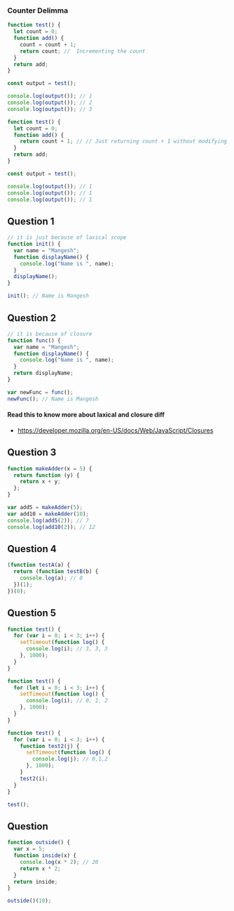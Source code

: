 ### Counter Delimma

```js
function test() {
  let count = 0;
  function add() {
    count = count + 1;
    return count; //  Incrementing the count
  }
  return add;
}

const output = test();

console.log(output()); // 1
console.log(output()); // 2
console.log(output()); // 3
```

```js
function test() {
  let count = 0;
  function add() {
    return count + 1; // // Just returning count + 1 without modifying count
  }
  return add;
}

const output = test();

console.log(output()); // 1
console.log(output()); // 1
console.log(output()); // 1
```

## Question 1

```js
// it is just because of laxical scope
function init() {
  var name = "Mangesh";
  function displayName() {
    console.log("Name is ", name);
  }
  displayName();
}

init(); // Name is Mangesh
```

## Question 2

```js
// it is because of closure
function func() {
  var name = "Mangesh";
  function displayName() {
    console.log("Name is ", name);
  }
  return displayName;
}

var newFunc = func();
newFunc(); // Name is Mangesh
```

#### Read this to know more about laxical and closure diff

- https://developer.mozilla.org/en-US/docs/Web/JavaScript/Closures

## Question 3

```js
function makeAdder(x = 5) {
  return function (y) {
    return x + y;
  };
}

var add5 = makeAdder(5);
var add10 = makeAdder(10);
console.log(add5(2)); // 7
console.log(add10(2)); // 12
```

## Question 4

```js
(function testA(a) {
  return (function testB(b) {
    console.log(a); // 0
  })(1);
})(0);
```

## Question 5

```js
function test() {
  for (var i = 0; i < 3; i++) {
    setTimeout(function log() {
      console.log(i); // 3, 3, 3
    }, 1000);
  }
}
```

```js
function test() {
  for (let i = 0; i < 3; i++) {
    setTimeout(function log() {
      console.log(i); // 0, 1, 2
    }, 1000);
  }
}
```

```js
function test() {
  for (var i = 0; i < 3; i++) {
    function test2(j) {
      setTimeout(function log() {
        console.log(j); // 0,1,2
      }, 1000);
    }
    test2(i);
  }
}

test();
```

## Question

```js
function outside() {
  var x = 5;
  function inside(x) {
    console.log(x * 2); // 20
    return x * 2;
  }
  return inside;
}

outside()(10);
```
